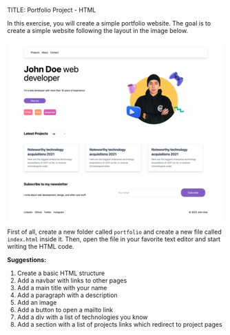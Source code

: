TITLE: Portfolio Project - HTML

In this exercise, you will create a simple portfolio website. The goal is to create a simple website following the layout in the image below.

![layout](./imgs/screencapture.png)

First of all, create a new folder called `portfolio` and create a new file called `index.html` inside it. Then, open the file in your favorite text editor and start writing the HTML code.

**Suggestions:**

1. Create a basic HTML structure
2. Add a navbar with links to other pages
3. Add a main title with your name
4. Add a paragraph with a description
5. Add an image
6. Add a button to open a mailto link
7. Add a div with a list of technologies you know
8. Add a section with a list of projects links which redirect to project pages
